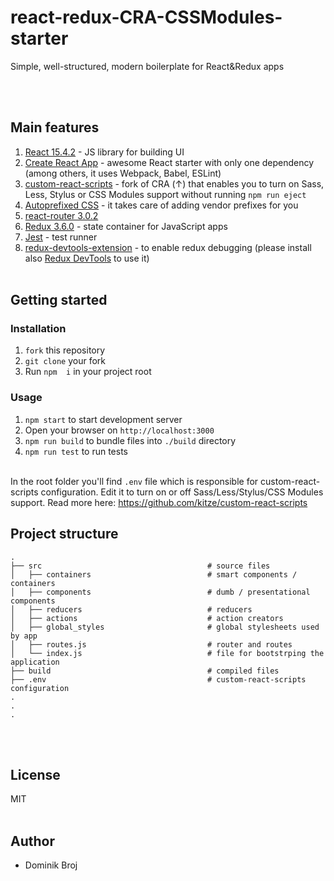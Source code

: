 # react-redux-CRA-CSSModules-starter

<p>Simple, well-structured, modern boilerplate for React&Redux apps </p>
<br/><br/>

## Main features

1. [React 15.4.2](https://facebook.github.io/react/) - JS library for building UI
1. [Create React App](https://github.com/facebookincubator/create-react-app) - awesome React starter with only one dependency (among others, it uses  Webpack, Babel, ESLint)
2. [custom-react-scripts](https://github.com/kitze/custom-react-scripts) - fork of CRA (↑) that enables you to turn on Sass, Less, Stylus or CSS Modules support without running ```npm run eject```
3. [Autoprefixed CSS](https://github.com/postcss/autoprefixer) - it takes care of adding vendor prefixes for you
4. [react-router 3.0.2](https://github.com/ReactTraining/react-router)
5. [Redux 3.6.0](http://redux.js.org/) - state container for JavaScript apps
6. [Jest](https://facebook.github.io/jest/) - test runner
7. [redux-devtools-extension](https://github.com/zalmoxisus/redux-devtools-extension) - to enable redux debugging (please install also [Redux DevTools](https://chrome.google.com/webstore/detail/redux-devtools/lmhkpmbekcpmknklioeibfkpmmfibljd) to use it)
<br/><br/>

## Getting started

### Installation

1. ```fork``` this repository
2. ```git clone``` your fork
3. Run ```npm  i``` in your project root


### Usage
1. ```npm start``` to start development server
2. Open your browser on ```http://localhost:3000```
3. ```npm run build``` to bundle files into ```./build``` directory
4. ```npm run test``` to run tests
<br/><br/>

In the root folder you'll find ```.env``` file which is responsible for custom-react-scripts configuration. Edit it to turn on or off Sass/Less/Stylus/CSS Modules support. Read more here: https://github.com/kitze/custom-react-scripts

## Project structure
```
.
├── src                                     # source files
│   ├── containers                          # smart components / containers
│   ├── components                          # dumb / presentational components
│   ├── reducers                            # reducers
│   ├── actions                             # action creators
│   ├── global_styles                       # global stylesheets used by app
│   ├── routes.js                           # router and routes
│   └── index.js                            # file for bootstrping the application
├── build                                   # compiled files
├── .env                                    # custom-react-scripts configuration
.
.
.
```
<br/><br/>

## License
MIT
<br/><br/>

## Author

* Dominik Broj
